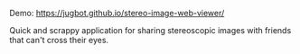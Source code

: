 Demo: https://jugbot.github.io/stereo-image-web-viewer/

Quick and scrappy application for sharing stereoscopic images with friends that can't cross their eyes.
